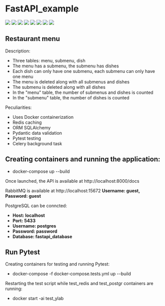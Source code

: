 # FastAPI_example

![](https://badgen.net/badge/Python/3.10/blue) ![](https://badgen.net/badge/FastAPI/0.89.1/gray) ![](https://badgen.net/badge/SQLAlchemy/2.0.0/red) ![](https://badgen.net/badge/Pytest/7.2.1/blue) ![](https://badgen.net/badge/Redis/latest/green) ![](https://badgen.net/badge/Postgresql/15.1/blue?icon=postgresql) ![](https://badgen.net/badge/Pydantic/1.10.4/gray) ![](https://badgen.net/badge/RabbitMQ/3.10.7/orange)

## Restaurant menu

Description:

- Three tables: menu, submenu, dish
- The menu has a submenu, the submenu has dishes
- Each dish can only have one submenu, each submenu can only have one menu
- The menu is deleted along with all submenus and dishes
- The submenu is deleted along with all dishes
- In the "menu" table, the number of submenus and dishes is counted
- In the "submenu" table, the number of dishes is counted

Peculiarities:

- Uses Docker containerization
- Redis caching
- ORM SQLAlchemy
- Pydantic data validation
- Pytest testing
- Celery background task

## Creating containers and running the application:

- docker-compose up --build

Once launched, the API is available at http://localhost:8000/docs

RabbitMQ is available at http://localhost:15672 **Username: guest, Password: guest**

PostgreSQL can be conncted:

- **Host: localhost**
- **Port: 5433**
- **Username: postgres**
- **Password: password**
- **Database: fastapi_database**


## Run Pytest

Creating containers for testing and running Pytest:

- docker-compose -f docker-compose.tests.yml up --build

Restarting the test script while test_redis and test_postgr containers are running:

- docker start -ai test_ylab
